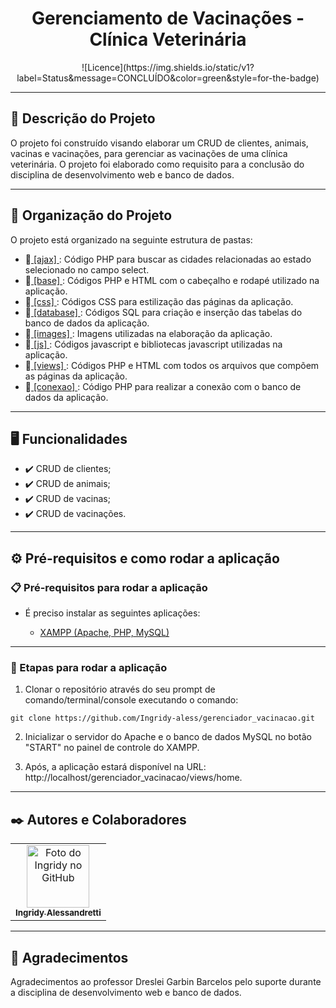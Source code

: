 <h1 align="center">Gerenciamento de Vacinações - Clínica Veterinária</h1>

<div align="center">
![Licence](https://img.shields.io/static/v1?label=Status&message=CONCLUÍDO&color=green&style=for-the-badge)
</div>

___
## 📍 Descrição do Projeto
O projeto foi construído visando elaborar um CRUD de clientes, animais, vacinas e vacinações, para gerenciar as vacinações de uma clínica veterinária. O projeto foi elaborado como requisito para a conclusão do disciplina de desenvolvimento web e banco de dados.

___
## 📁 Organização do Projeto
O projeto está organizado na seguinte estrutura de pastas: 
- 📁<a href="/ajax"> [ajax] </a> : Código PHP para buscar as cidades relacionadas ao estado selecionado no campo select.
- 📁<a href="/base"> [base] </a> : Códigos PHP e HTML com o cabeçalho e rodapé utilizado na aplicação.  
- 📁<a href="/css"> [css] </a> : Códigos CSS para estilização das páginas da aplicação.
- 📁<a href="/database"> [database] </a> : Códigos SQL para criação e inserção das tabelas do banco de dados da aplicação.  
- 📁<a href="/images"> [images] </a> : Imagens utilizadas na elaboração da aplicação.  
- 📁<a href="/js"> [js] </a> : Códigos javascript e bibliotecas javascript utilizadas na aplicação.  
- 📁<a href="/views"> [views] </a> : Códigos PHP e HTML com todos os arquivos que compõem as páginas da aplicação.  
- 📁<a href="/conexao.php"> [conexao] </a> : Código PHP para realizar a conexão com o banco de dados da aplicação. 

___
## 🖥️ Funcionalidades
- ✔️ CRUD de clientes;
- ✔️ CRUD de animais;
- ✔️ CRUD de vacinas;
- ✔️ CRUD de vacinações.

___
## ⚙️ Pré-requisitos e como rodar a aplicação

### 📋 Pré-requisitos para rodar a aplicação
- É preciso instalar as seguintes aplicações: 

    - <a href="https://www.apachefriends.org/pt_br/download.html">XAMPP (Apache, PHP, MySQL)</a>

___
### 🔧 Etapas para rodar a aplicação
1. Clonar o repositório através do seu prompt de comando/terminal/console executando o comando:
```
git clone https://github.com/Ingridy-aless/gerenciador_vacinacao.git
```
2. Inicializar o servidor do Apache e o banco de dados MySQL no botão "START" no painel de controle do XAMPP.

3. Após, a aplicação estará disponível na URL: http://localhost/gerenciador_vacinacao/views/home.

___

## ✒️ Autores e Colaboradores

<table>
  <tr>
    <td align="center">
      <a href="#">
        <img src="https://gitlab.com/uploads/-/system/user/avatar/14635018/avatar.png?width=400" width="100px;" alt="Foto do Ingridy no GitHub"/><br>
        <sub>
          <b>Ingridy Alessandretti</b>
        </sub>
      </a>
    </td>
  </tr>
</table>

___
## 🎁 Agradecimentos
Agradecimentos ao professor Dreslei Garbin Barcelos pelo suporte durante a disciplina de desenvolvimento web e banco de dados.